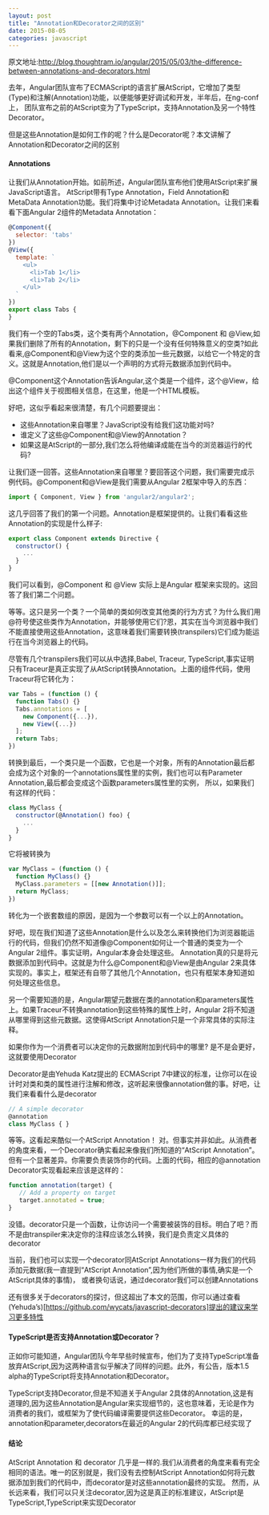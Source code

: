 ```yaml
---
layout: post
title: "Annotation和Decorator之间的区别"
date: 2015-08-05
categories: javascript
---
```


原文地址:http://blog.thoughtram.io/angular/2015/05/03/the-difference-between-annotations-and-decorators.html

去年，Angular团队宣布了ECMAScript的语言扩展AtScript，它增加了类型(Type)和注解(Annotation)功能，以便能够更好调试和开发，半年后，在ng-conf上，
团队宣布之前的AtScript变为了TypeScript，支持Annotation及另一个特性Decorator。

但是这些Annotation是如何工作的呢？什么是Decorator呢？本文讲解了Annotation和Decorator之间的区别

#### Annotations

让我们从Annotation开始。如前所述，Angular团队宣布他们使用AtScript来扩展JavaScript语言。
AtScript带有Type Annotation，Field Annotation和MetaData Annotation功能。我们将集中讨论Metadata Annotation。让我们来看看下面Angular 2组件的Metadata Annotation：

```javascript
@Component({
  selector: 'tabs'
})
@View({
  template: `
    <ul>
      <li>Tab 1</li>
      <li>Tab 2</li>
    </ul>
  `
})
export class Tabs {
}
```

我们有一个空的Tabs类，这个类有两个Annotation，@Component 和 @View,如果我们删除了所有的Annotation，剩下的只是一个没有任何特殊意义的空类?如此看来,@Component和@View为这个空的类添加一些元数据，以给它一个特定的含义。这就是Annotation,他们是以一个声明的方式将元数据添加到代码中。

@Component这个Annotation告诉Angular,这个类是一个组件，这个@View，给出这个组件关于视图相关信息，在这里，他是一个HTML模板。

好吧，这似乎看起来很清楚，有几个问题要提出：

* 这些Annotation来自哪里？JavaScript没有给我们这功能对吗?
* 谁定义了这些@Component和@View的Annotation？
* 如果这是AtScript的一部分,我们怎么将他编译成能在当今的浏览器运行的代码?

让我们逐一回答。这些Annotation来自哪里？要回答这个问题，我们需要完成示例代码。@Component和@View是我们需要从Angular 2框架中导入的东西：

```javascript
import { Component, View } from 'angular2/angular2';
```

这几乎回答了我们的第一个问题。Annotation是框架提供的。让我们看看这些Annotation的实现是什么样子:

```javascript
export class Component extends Directive {
  constructor() {
    ...
  }
}
```

我们可以看到，@Component 和 @View 实际上是Angular 框架来实现的。这回答了我们第二个问题。

等等。这只是另一个类？一个简单的类如何改变其他类的行为方式？为什么我们用@符号使这些类作为Annotation，并能够使用它们?恩，其实在当今浏览器中我们不能直接使用这些Annotation，这意味着我们需要转换(transpilers)它们成为能运行在当今浏览器上的代码。

尽管有几个transpilers我们可以从中选择,Babel, Traceur, TypeScript,事实证明只有Traceur是真正实现了从AtScript转换Annotation。上面的组件代码，使用Traceur将它转化为：

```javascript
var Tabs = (function () {
  function Tabs() {}
  Tabs.annotations = [
    new Component({...}),
    new View({...})
  ];
  return Tabs;
})
```

转换到最后，一个类只是一个函数，它也是一个对象，所有的Annotation最后都会成为这个对象的一个annotations属性里的实例，我们也可以有Parameter Annotation,最后都会变成这个函数parameters属性里的实例，
所以，如果我们有这样的代码：

```javascript
class MyClass {
  constructor(@Annotation() foo) {
    ...
  }
}
```

它将被转换为

```javascript
var MyClass = (function () {
  function MyClass() {}
  MyClass.parameters = [[new Annotation()]];
  return MyClass;
})
```

转化为一个嵌套数组的原因，是因为一个参数可以有一个以上的Annotation。

好吧，现在我们知道了这些Annotation是什么以及怎么来转换他们为浏览器能运行的代码，但我们仍然不知道像@Component如何让一个普通的类变为一个Angular 2组件。事实证明，Angular本身会处理这些。
Annotation真的只是将元数据添加到代码中。这就是为什么@Component和@View是由Angular 2来具体实现的。事实上，框架还有自带了其他几个Annotation，也只有框架本身知道如何处理这些信息。

另一个需要知道的是，Angular期望元数据在类的annotation和parameters属性上。如果Traceur不转换annotation到这些特殊的属性上时，Angular 2将不知道从哪里得到这些元数据。这使得AtScript Annotation只是一个非常具体的实际注释。

如果你作为一个消费者可以决定你的元数据附加到代码中的哪里? 是不是会更好，这就要使用Decorator

Decorator是由Yehuda Katz提出的 ECMAScript 7中建议的标准，让你可以在设计时对类和类的属性进行注解和修改，这听起来很像annotation做的事。好吧，让我们来看看什么是decorator

```javascript
// A simple decorator
@annotation
class MyClass { }
```

等等。这看起来酷似一个AtScript Annotation！ 对。但事实并非如此。从消费者的角度来看，一个Decorator确实看起来像我们所知道的“AtScript Annotation”。
但有一个显著差异。你需要负责装饰你的代码。上面的代码，相应的@annotation Decorator实现看起来应该是这样的：

```javascript
function annotation(target) {
   // Add a property on target
   target.annotated = true;
}
```

没错。decorator只是一个函数，让你访问一个需要被装饰的目标。明白了吧？而不是由transpiler来决定你的注释应该怎么转换，我们是负责定义具体的decorator

当前，我们也可以实现一个decorator同AtScript Annotations一样为我们的代码添加元数据(我一直提到“AtScript Annotation”,因为他们所做的事情,确实是一个AtScript具体的事情)，
或者换句话说，通过decorator我们可以创建Annotations

还有很多关于decorators的探讨，但这超出了本文的范围，你可以通过查看(Yehuda’s)[https://github.com/wycats/javascript-decorators]提出的建议来学习更多特性

#### TypeScript是否支持Annotation或Decorator？

正如你可能知道，Angular团队今年早些时候宣布，他们为了支持TypeScript准备放弃AtScript,因为这两种语言似乎解决了同样的问题。此外，有公告，版本1.5 alpha的TypeScript将支持Annotation和Decorator。

TypeScript支持Decorator,但是不知道关于Angular 2具体的Annotation,这是有道理的,因为这些Annotation是Angular来实现细节的，这也意味着，无论是作为消费者的我们，或框架为了使代码编译需要提供这些Decorator。
幸运的是，annotation和parameter,decorators在最近的Angular 2的代码库都已经实现了

#### 结论

AtScript Annotation 和 decorator 几乎是一样的.我们从消费者的角度来看有完全相同的语法。唯一的区别就是，我们没有去控制AtScript Annotation如何将元数据添加到我们的代码中，而decorator是对这些annotation最终的实现。
然而，从长远来看，我们可以只关注decorator,因为这是真正的标准建议，AtScript是TypeScript,TypeScript来实现Decorator
